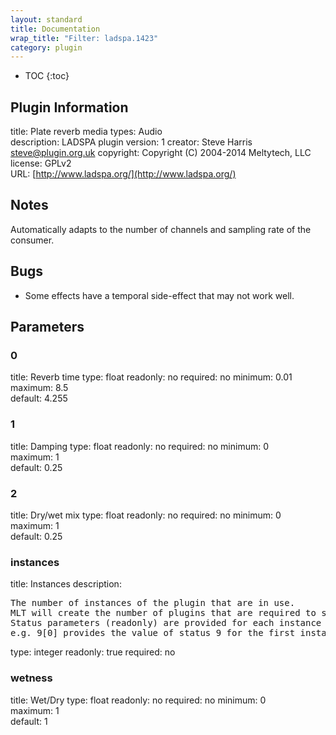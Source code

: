 ```yaml
---
layout: standard
title: Documentation
wrap_title: "Filter: ladspa.1423"
category: plugin
---
```

* TOC
{:toc}

## Plugin Information

title: Plate reverb
media types:
Audio  
description: LADSPA plugin
version: 1
creator: Steve Harris <steve@plugin.org.uk>
copyright: Copyright (C) 2004-2014 Meltytech, LLC  
license: GPLv2  
URL: [http://www.ladspa.org/](http://www.ladspa.org/)  

## Notes

Automatically adapts to the number of channels and sampling rate of the consumer.

## Bugs

* Some effects have a temporal side-effect that may not work well.


## Parameters

### 0

title: Reverb time  type: float
readonly: no
required: no
minimum: 0.01  
maximum: 8.5  
default: 4.255  

### 1

title: Damping  type: float
readonly: no
required: no
minimum: 0  
maximum: 1  
default: 0.25  

### 2

title: Dry/wet mix  type: float
readonly: no
required: no
minimum: 0  
maximum: 1  
default: 0.25  

### instances

title: Instances  description:
<pre>
The number of instances of the plugin that are in use.
MLT will create the number of plugins that are required to support the number of audio channels.
Status parameters (readonly) are provided for each instance and are accessed by specifying the instance number after the identifier (starting at zero).
e.g. 9[0] provides the value of status 9 for the first instance.
</pre>
type: integer
readonly: true
required: no

### wetness

title: Wet/Dry  type: float
readonly: no
required: no
minimum: 0  
maximum: 1  
default: 1  

